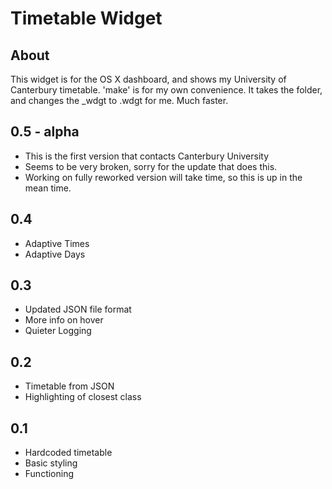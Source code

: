 Timetable Widget
================

About
-----

This widget is for the OS X dashboard, and shows my University of Canterbury timetable.
'make' is for my own convenience. It takes the folder, and changes the _wdgt to .wdgt for me. Much faster.

0.5 - alpha
-----------
+ This is the first version that contacts Canterbury University
+ Seems to be very broken, sorry for the update that does this.
+ Working on fully reworked version will take time, so this is up in the mean time.

0.4
---
+ Adaptive Times
+ Adaptive Days

0.3
---
+ Updated JSON file format
+ More info on hover
+ Quieter Logging

0.2
---
+ Timetable from JSON
+ Highlighting of closest class

0.1
---
+ Hardcoded timetable
+ Basic styling
+ Functioning